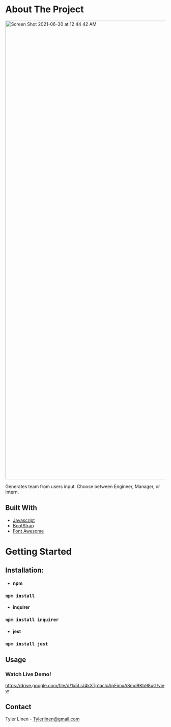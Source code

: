 # About The Project
<img width="1440" alt="Screen Shot 2021-06-30 at 12 44 42 AM" src="https://user-images.githubusercontent.com/66691586/123906867-f1a31d80-d942-11eb-8cf4-1fa66306d12e.png">

Generates team from users input.  Choose between Engineer, Manager, or Intern.  

## Built With

- [Javascript](https://www.javascript.com/)
- [BootStrap](https://getbootstrap.com/)
- [Font Awesome](https://fontawesome.com/)

# Getting Started

## Installation:

- #### npm
### `npm install`

- #### inquirer
### `npm install inquirer`

- #### jest
### `npm install jest`

## Usage
### Watch Live Demo!
https://drive.google.com/file/d/1x5LrJ4kXTp1acloApEimxA8md9Kb98uG/view

## Contact

Tyler Linen - Tylerlinen@gmail.com 



